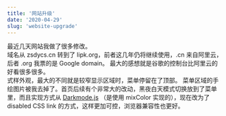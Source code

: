 ```yaml
---
title: '网站升级'
date: '2020-04-29'
slug: 'website-upgrade'
---
```


最近几天网站我做了很多修改。  
域名从 zsdycs.cn 转到了 lipk.org，前者这几年仍将继续使用，.cn 来自阿里云，后者 .org 我票的是 Google domain。
最大的感想就是谷歌的控制台比阿里云的好看很多很多。  
式样外观，最大的不同就是较窄显示区域时，菜单停留在了顶部。
菜单区域的手绘图片被我去掉了。首页后续有个非常大的改动，黑夜白天模式切换放到了菜单里，而且实现方式从 [Darkmode.js](http://github.com/sandoche/Darkmode.js) （是使用 mixColor 实现的），现在改为了 disabled CSS link 的方式，这样更加可控，浏览器兼容性也更好。
